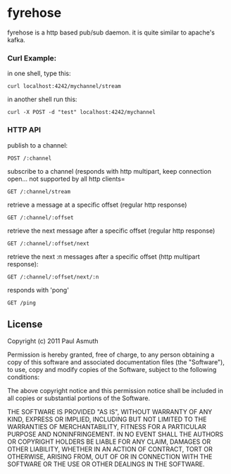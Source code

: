 fyrehose
========

fyrehose is a http based pub/sub daemon. it is quite similar to apache's kafka.


### Curl Example:

in one shell, type this:

    curl localhost:4242/mychannel/stream

in another shell run this:

    curl -X POST -d "test" localhost:4242/mychannel


### HTTP API

publish to a channel:

    POST /:channel

subscribe to a channel (responds with http multipart, keep connection open... not supported by all http clients=

    GET /:channel/stream

retrieve a message at a specific offset (regular http response)

    GET /:channel/:offset

retrieve the next message after a specific offset (regular http response)

    GET /:channel/:offset/next

retrieve the next :n messages after a specific offset (http multipart response):

    GET /:channel/:offset/next/:n

responds with 'pong'

    GET /ping

License
-------

Copyright (c) 2011 Paul Asmuth

Permission is hereby granted, free of charge, to any person obtaining
a copy of this software and associated documentation files (the
"Software"), to use, copy and modify copies of the Software, subject 
to the following conditions:

The above copyright notice and this permission notice shall be
included in all copies or substantial portions of the Software.

THE SOFTWARE IS PROVIDED "AS IS", WITHOUT WARRANTY OF ANY KIND,
EXPRESS OR IMPLIED, INCLUDING BUT NOT LIMITED TO THE WARRANTIES OF
MERCHANTABILITY, FITNESS FOR A PARTICULAR PURPOSE AND
NONINFRINGEMENT. IN NO EVENT SHALL THE AUTHORS OR COPYRIGHT HOLDERS BE
LIABLE FOR ANY CLAIM, DAMAGES OR OTHER LIABILITY, WHETHER IN AN ACTION
OF CONTRACT, TORT OR OTHERWISE, ARISING FROM, OUT OF OR IN CONNECTION
WITH THE SOFTWARE OR THE USE OR OTHER DEALINGS IN THE SOFTWARE.
